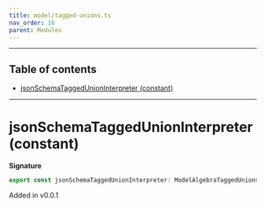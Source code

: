 ```yaml
---
title: model/tagged-unions.ts
nav_order: 16
parent: Modules
---
```


---

<h2 class="text-delta">Table of contents</h2>

- [jsonSchemaTaggedUnionInterpreter (constant)](#jsonschemataggedunioninterpreter-constant)

---

# jsonSchemaTaggedUnionInterpreter (constant)

**Signature**

```ts
export const jsonSchemaTaggedUnionInterpreter: ModelAlgebraTaggedUnions1<JsonSchemaURI> = ...
```

Added in v0.0.1
